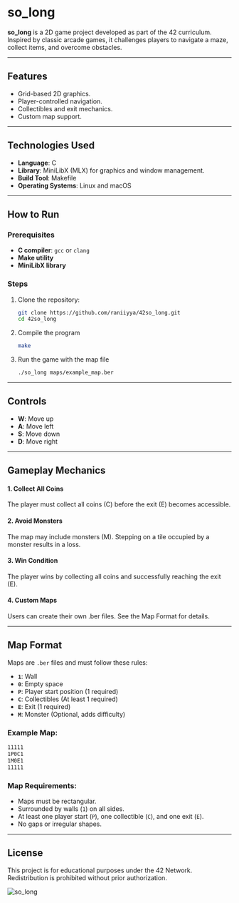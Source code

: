 # so_long

**so_long** is a 2D game project developed as part of the 42 curriculum. Inspired by classic arcade games, it challenges players to navigate a maze, collect items, and overcome obstacles.

---

## Features

- Grid-based 2D graphics.
- Player-controlled navigation.
- Collectibles and exit mechanics.
- Custom map support.

---

## Technologies Used

- **Language**: C
- **Library**: MiniLibX (MLX) for graphics and window management.
- **Build Tool**: Makefile
- **Operating Systems**: Linux and macOS

---

## How to Run

### Prerequisites

- **C compiler**: `gcc` or `clang`
- **Make utility**
- **MiniLibX library**

### Steps

1. Clone the repository:
   ```bash
   git clone https://github.com/raniiyya/42so_long.git
   cd 42so_long
2. Compile the program
   ```bash
   make
3. Run the game with the map file
   ```bash
   ./so_long maps/example_map.ber

---

## Controls

- **W**: Move up  
- **A**: Move left  
- **S**: Move down  
- **D**: Move right

---

## Gameplay Mechanics

#### 1. Collect All Coins
The player must collect all coins (C) before the exit (E) becomes accessible.
#### 2. Avoid Monsters
The map may include monsters (M). Stepping on a tile occupied by a monster results in a loss.
#### 3. Win Condition
The player wins by collecting all coins and successfully reaching the exit (E).
#### 4. Custom Maps
Users can create their own .ber files. See the Map Format for details.

---

## Map Format

Maps are `.ber` files and must follow these rules:

- **`1`**: Wall  
- **`0`**: Empty space  
- **`P`**: Player start position (1 required)  
- **`C`**: Collectibles (At least 1 required)  
- **`E`**: Exit (1 required)  
- **`M`**: Monster (Optional, adds difficulty)  

### Example Map:

```bash
11111
1P0C1
1M0E1
11111
```

### Map Requirements:
- Maps must be rectangular.  
- Surrounded by walls (`1`) on all sides.  
- At least one player start (`P`), one collectible (`C`), and one exit (`E`).  
- No gaps or irregular shapes.  

---

## License

This project is for educational purposes under the 42 Network. Redistribution is prohibited without prior authorization.


![so_long](https://github.com/user-attachments/assets/30d6542b-f68c-47b0-a2ea-9646f982e09a)
